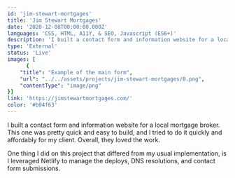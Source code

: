 ```yaml
---
id: 'jim-stewart-mortgages'
title: 'Jim Stewart Mortgages'
date: '2020-12-08T00:00:00.000Z'
languages: 'CSS, HTML, A11Y, & SEO, Javascript (ES6+)'
description: 'I built a contact form and information website for a local mortgage broker'
type: 'External'
status: 'Live'
images: [
      {
	"title": "Example of the main form",
	"url": "../../assets/projects/jim-stewart-mortgages/0.png",
	"contentType": "image/png"
}]
link: 'https://jimstewartmortgages.com/'
color: '#b04f63'
---
```


I built a contact form and information website for a local mortgage broker. This one was pretty quick and easy to build, and I tried to do it quickly and affordably for my client. Overall, they loved the work. 

One thing I did on this project that differed from my usual implementation, is I leveraged Netlify to manage the deploys, DNS resolutions, and contact form submissions.
